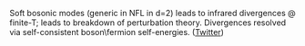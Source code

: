 
Soft bosonic modes (generic in NFL in d=2) leads to infrared divergences @ finite-T; leads to breakdown of perturbation theory. Divergences resolved via self-consistent boson\fermion self-energies. ([Twitter](https://twitter.com/JoshuahHeath/status/1250076921553203203))
